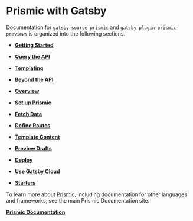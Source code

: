 # Prismic with Gatsby

Documentation for `gatsby-source-prismic` and `gatsby-plugin-prismic-previews` is organized into the following sections.

- [**Getting Started**](./01-getting-started.md)
- [**Query the API**](./02-query-the-api)
- [**Templating**](./03-templating)
- [**Beyond the API**](./04-beyond-the-api)

- [**Overview**](./01-overview.md)
- [**Set up Prismic**](./02-set-up-prismic.md)
- [**Fetch Data**](./03-fetch-data.md)
- [**Define Routes**](./04-define-routes.md)
- [**Template Content**](./05-template-content.md)
- [**Preview Drafts**](./06-preview-drafts.md)
- [**Deploy**](./07-deploy.md)
- [**Use Gatsby Cloud**](./08-use-gatsby-cloud.md)
- [**Starters**](./09-starters.md)

To learn more about [Prismic](https://prismic.io), including documentation for other languages and frameworks, see the main Prismic Documentation site.

[**Prismic Documentation**](https://prismic.io/docs)
